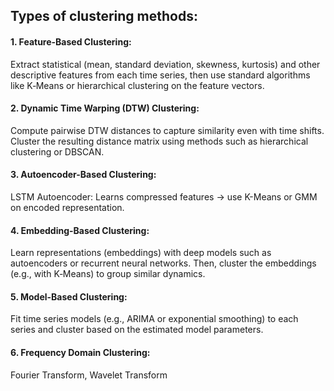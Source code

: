 ## Types of clustering methods:
#### 1. Feature-Based Clustering:
Extract statistical (mean, standard deviation, skewness, kurtosis) and other descriptive features from each time series, then use standard algorithms like K‑Means or hierarchical clustering on the feature vectors.

#### 2. Dynamic Time Warping (DTW) Clustering:
Compute pairwise DTW distances to capture similarity even with time shifts. Cluster the resulting distance matrix using methods such as hierarchical clustering or DBSCAN.

#### 3. Autoencoder-Based Clustering:
LSTM Autoencoder: Learns compressed features → use K-Means or GMM on encoded representation.

#### 4. Embedding-Based Clustering:
Learn representations (embeddings) with deep models such as autoencoders or recurrent neural networks. Then, cluster the embeddings (e.g., with K‑Means) to group similar dynamics.

#### 5. Model-Based Clustering:
Fit time series models (e.g., ARIMA or exponential smoothing) to each series and cluster based on the estimated model parameters.

#### 6. Frequency Domain Clustering: 
Fourier Transform, Wavelet Transform